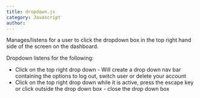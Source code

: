 ```yaml
---
title: dropdown.js
category: Javascript
author: 
---
```


Manages/listens for a user to click the dropdown box in the top right hand side of the screen on the dashboard.

Dropdown listens for the following:

* Click on the top right drop down - Will create a drop down nav bar containing the options to log out, switch user or delete your account
* Click on the top right drop down while it is active, press the escape key or click outside the drop down box - close the drop down box
